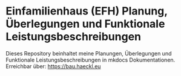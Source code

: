 # Einfamilienhaus (EFH) Planung, Überlegungen und Funktionale Leistungsbeschreibungen
Dieses Repository beinhaltet meine Planungen, Überlegungen und Funktionale Leistungsbeschreibungen in mkdocs Dokumentationen. Erreichbar über: https://bau.haeckl.eu
